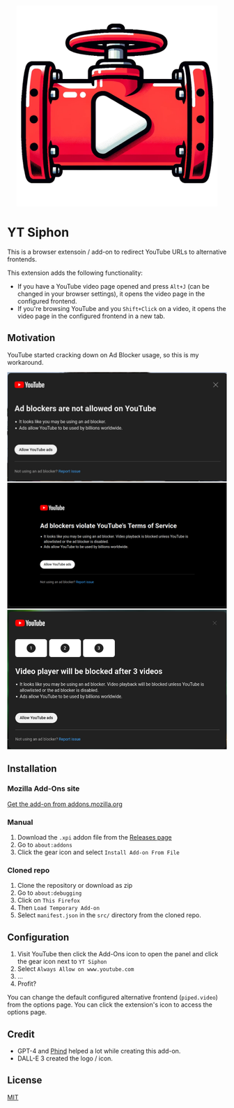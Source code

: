 <p align="center">
  <img width="460" src="src/icons/logo.png" alt="YT Siphon Logo">
</p>

# YT Siphon
This is a browser extensoin / add-on to redirect YouTube URLs to alternative frontends. 

This extension adds the following functionality:
- If you have a YouTube video page opened and press `Alt+J` (can be changed in your browser settings), it opens the video page in the configured frontend.
- If you're browsing YouTube and you `Shift+Click` on a video, it opens the video page in the configured frontend in a new tab.

## Motivation
YouTube started cracking down on Ad Blocker usage, so this is my workaround.

![Ad Blocker Not Allowed](screenshots/adblocker-notallowed.jpg)
![Ad Blocker TOS](screenshots/adblocker-tos.png)
![Ad Blocker Counter](screenshots/adblocker-counter.png)

## Installation

### Mozilla Add-Ons site
[Get the add-on from addons.mozilla.org]()

### Manual
1. Download the `.xpi` addon file from the [Releases page](https://github.com/d3vr/yt-siphon/releases/)
2. Go to `about:addons`
3. Click the gear icon and select `Install Add-on From File`

### Cloned repo
1. Clone the repository or download as zip
2. Go to `about:debugging`
3. Click on `This Firefox`
4. Then `Load Temporary Add-on`
5. Select `manifest.json` in the `src/` directory from the cloned repo.


## Configuration
1. Visit YouTube then click the Add-Ons icon to open the panel and click the gear icon next to `YT Siphon`
2. Select `Always Allow on www.youtube.com`
3. ...
4. Profit?

You can change the default configured alternative frontend (`piped.video`) from the options page. You can click the extension's icon to access the options page.

## Credit
- GPT-4 and [Phind](https://www.phind.com/) helped a lot while creating this add-on.
- DALL-E 3 created the logo / icon.

## License
[MIT](https://www.tldrlegal.com/license/mit-license)
